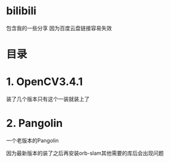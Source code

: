 # bilibili

包含我的一些分享 因为百度云盘链接容易失效

# 目录
# 1. OpenCV3.4.1
装了几个版本只有这个一装就装上了
# 2. Pangolin
一个老版本的Pangolin 

因为最新版本的装了之后再安装orb-slam其他需要的库后会出现问题
